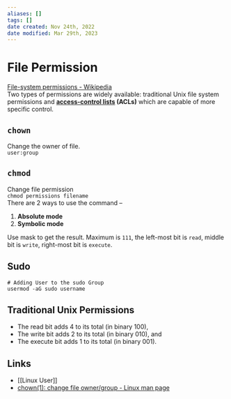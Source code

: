 ```yaml
---
aliases: []
tags: []
date created: Nov 24th, 2022
date modified: Mar 29th, 2023
---
```


# File Permission
[File-system permissions - Wikipedia](https://en.wikipedia.org/wiki/File-system_permissions)  
Two types of permissions are widely available: traditional Unix file system permissions and **[access-control lists](https://en.wikipedia.org/wiki/Access-control_list "Access-control list") (ACLs)** which are capable of more specific control.

## `chown`
Change the owner of file.  
`user:group`

## `chmod`
Change file permission  
`chmod permissions filename`  
There are 2 ways to use the command –
1. **Absolute mode**
2. **Symbolic mode**

Use mask to get the result. Maximum is `111`, the left-most bit is `read`, middle bit is `write`, right-most bit is `execute`.

## Sudo
```shell
# Adding User to the sudo Group
usermod -aG sudo username
```

## Traditional Unix Permissions
- The read bit adds 4 to its total (in binary 100),
- The write bit adds 2 to its total (in binary 010), and
- The execute bit adds 1 to its total (in binary 001).

## Links
- [[Linux User]]  
- [chown(1): change file owner/group - Linux man page](https://linux.die.net/man/1/chown)
